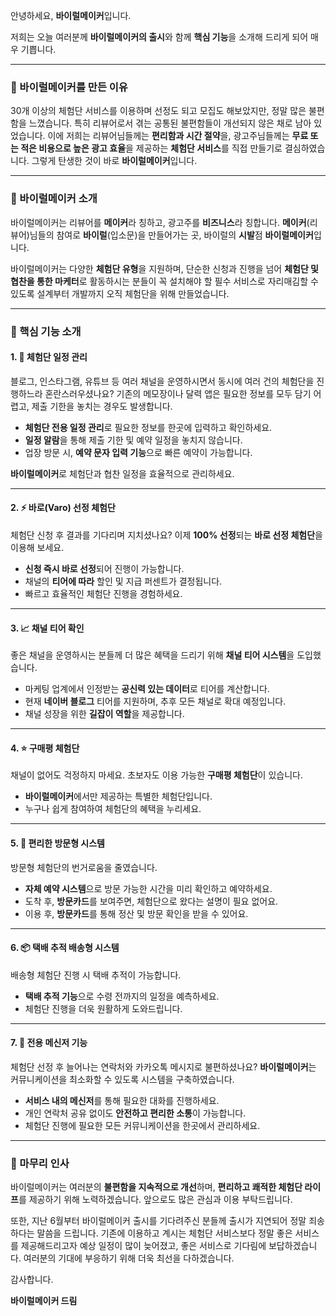 안녕하세요, **바이럴메이커**입니다.

저희는 오늘 여러분께 **바이럴메이커의 출시**와 함께 **핵심 기능**을 소개해 드리게 되어 매우 기쁩니다.

---

### 🤔 바이럴메이커를 만든 이유

30개 이상의 체험단 서비스를 이용하며 선정도 되고 모집도 해보았지만, 정말 많은 불편함을 느꼈습니다. 특히 리뷰어로서 겪는 공통된 불편함들이 개선되지 않은 채로 남아 있었습니다. 이에 저희는 리뷰어님들께는 **편리함과 시간 절약**을, 광고주님들께는 **무료 또는 적은 비용으로 높은 광고 효율**을 제공하는 **체험단 서비스**를 직접 만들기로 결심하였습니다. 그렇게 탄생한 것이 바로 **바이럴메이커**입니다.

---

### 🎉 바이럴메이커 소개

바이럴메이커는 리뷰어를 **메이커**라 칭하고, 광고주를 **비즈니스**라 칭합니다. **메이커**(리뷰어)님들의 참여로 **바이럴**(입소문)을 만들어가는 곳, 바이럴의 **시발**점 **바이럴메이커**입니다.

바이럴메이커는 다양한 **체험단 유형**을 지원하며, 단순한 신청과 진행을 넘어 **체험단 및 협찬을 통한 마케터**로 활동하시는 분들이 꼭 설치해야 할 필수 서비스로 자리매김할 수 있도록 설계부터 개발까지 오직 체험단을 위해 만들었습니다.

---

### 🚀 핵심 기능 소개

#### 1. 📅 체험단 일정 관리

블로그, 인스타그램, 유튜브 등 여러 채널을 운영하시면서 동시에 여러 건의 체험단을 진행하느라 혼란스러우셨나요? 기존의 메모장이나 달력 앱은 필요한 정보를 모두 담기 어렵고, 제출 기한을 놓치는 경우도 발생합니다.

- **체험단 전용 일정 관리**로 필요한 정보를 한곳에 입력하고 확인하세요.
- **일정 알람**을 통해 제출 기한 및 예약 일정을 놓치지 않습니다.
- 업장 방문 시, **예약 문자 입력 기능**으로 빠른 예약이 가능합니다.

**바이럴메이커**로 체험단과 협찬 일정을 효율적으로 관리하세요.

---

#### 2. ⚡ 바로(Varo) 선정 체험단

체험단 신청 후 결과를 기다리며 지치셨나요? 이제 **100% 선정**되는 **바로 선정 체험단**을 이용해 보세요.

- **신청 즉시 바로 선정**되어 진행이 가능합니다.
- 채널의 **티어에 따라** 할인 및 지급 퍼센트가 결정됩니다.
- 빠르고 효율적인 체험단 진행을 경험하세요.

---

#### 3. 📈 채널 티어 확인

좋은 채널을 운영하시는 분들께 더 많은 혜택을 드리기 위해 **채널 티어 시스템**을 도입했습니다.

- 마케팅 업계에서 인정받는 **공신력 있는 데이터**로 티어를 계산합니다.
- 현재 **네이버 블로그** 티어를 지원하며, 추후 모든 채널로 확대 예정입니다.
- 채널 성장을 위한 **길잡이 역할**을 제공합니다.

---

#### 4. ⭐ 구매평 체험단

채널이 없어도 걱정하지 마세요. 초보자도 이용 가능한 **구매평 체험단**이 있습니다.

- **바이럴메이커**에서만 제공하는 특별한 체험단입니다.
- 누구나 쉽게 참여하여 체험단의 혜택을 누리세요.

---

#### 5. 🏃 편리한 방문형 시스템

방문형 체험단의 번거로움을 줄였습니다.

- **자체 예약 시스템**으로 방문 가능한 시간을 미리 확인하고 예약하세요.
- 도착 후, **방문카드**를 보여주면, 체험단으로 왔다는 설명이 필요 없어요.
- 이용 후, **방문카드**를 통해 정산 및 방문 확인을 받을 수 있어요.

---

#### 6. 📦 택배 추적 배송형 시스템

배송형 체험단 진행 시 택배 추적이 가능합니다.

- **택배 추적 기능**으로 수령 전까지의 일정을 예측하세요.
- 체험단 진행을 더욱 원활하게 도와드립니다.

---
#### 7. 💬 전용 메신저 기능

체험단 선정 후 늘어나는 연락처와 카카오톡 메시지로 불편하셨나요? **바이럴메이커**는 커뮤니케이션을 최소화할 수 있도록 시스템을 구축하였습니다.

- **서비스 내의 메신저**를 통해 필요한 대화를 진행하세요.
- 개인 연락처 공유 없이도 **안전하고 편리한 소통**이 가능합니다.
- 체험단 진행에 필요한 모든 커뮤니케이션을 한곳에서 관리하세요.

---
### 🙏 마무리 인사

바이럴메이커는 여러분의 **불편함을 지속적으로 개선**하며, **편리하고 쾌적한 체험단 라이프**를 제공하기 위해 노력하겠습니다. 앞으로도 많은 관심과 이용 부탁드립니다.

또한, 지난 6월부터 바이럴메이커 출시를 기다려주신 분들께 출시가 지연되어 정말 죄송하다는 말씀을 드립니다. 기존에 이용하고 계시는 체험단 서비스보다 정말 좋은 서비스를 제공해드리고자 예상 일정이 많이 늦어졌고, 좋은 서비스로 기다림에 보답하겠습니다. 여러분의 기대에 부응하기 위해 더욱 최선을 다하겠습니다.

감사합니다.

**바이럴메이커 드림**
